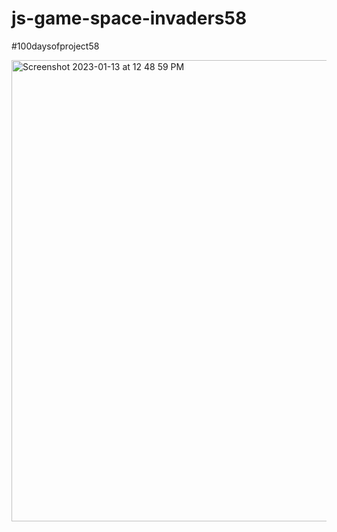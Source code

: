 # js-game-space-invaders58
#100daysofproject58


<img width="738" alt="Screenshot 2023-01-13 at 12 48 59 PM" src="https://user-images.githubusercontent.com/91402082/212416964-ced47d1e-1c41-4bd9-9ae9-c83d0cc631e0.png">
